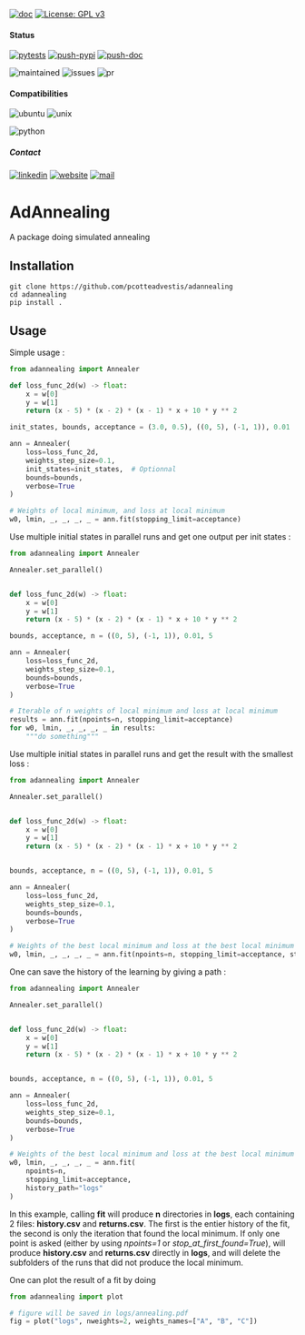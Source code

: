 [![doc](https://img.shields.io/badge/-Documentation-blue)](https://advestis.github.io/adannealing)
[![License: GPL v3](https://img.shields.io/badge/License-GPL%20v3-blue.svg)](https://www.gnu.org/licenses/gpl-3.0)

#### Status
[![pytests](https://github.com/Advestis/adannealing/actions/workflows/pull-request.yml/badge.svg)](https://github.com/Advestis/adannealing/actions/workflows/pull-request.yml)
[![push-pypi](https://github.com/Advestis/adannealing/actions/workflows/push-pypi.yml/badge.svg)](https://github.com/Advestis/adannealing/actions/workflows/push-pypi.yml)
[![push-doc](https://github.com/Advestis/adannealing/actions/workflows/push-doc.yml/badge.svg)](https://github.com/Advestis/adannealing/actions/workflows/push-doc.yml)

![maintained](https://img.shields.io/badge/Maintained%3F-yes-green.svg)
![issues](https://img.shields.io/github/issues/Advestis/adannealing.svg)
![pr](https://img.shields.io/github/issues-pr/Advestis/adannealing.svg)


#### Compatibilities
![ubuntu](https://img.shields.io/badge/Ubuntu-supported--tested-success)
![unix](https://img.shields.io/badge/Other%20Unix-supported--untested-yellow)

![python](https://img.shields.io/pypi/pyversions/adannealing)


##### Contact
[![linkedin](https://img.shields.io/badge/LinkedIn-Advestis-blue)](https://www.linkedin.com/company/advestis/)
[![website](https://img.shields.io/badge/website-Advestis.com-blue)](https://www.advestis.com/)
[![mail](https://img.shields.io/badge/mail-maintainers-blue)](mailto:pythondev@advestis.com)

# AdAnnealing

A package doing simulated annealing

## Installation

```
git clone https://github.com/pcotteadvestis/adannealing
cd adannealing
pip install .
```

## Usage

Simple usage :
```python
from adannealing import Annealer

def loss_func_2d(w) -> float:
    x = w[0]
    y = w[1]
    return (x - 5) * (x - 2) * (x - 1) * x + 10 * y ** 2

init_states, bounds, acceptance = (3.0, 0.5), ((0, 5), (-1, 1)), 0.01

ann = Annealer(
    loss=loss_func_2d,
    weights_step_size=0.1,
    init_states=init_states,  # Optionnal
    bounds=bounds,
    verbose=True
)

# Weights of local minimum, and loss at local minimum
w0, lmin, _, _, _, _ = ann.fit(stopping_limit=acceptance)
```

Use multiple initial states in parallel runs and get one output per init states :
```python
from adannealing import Annealer

Annealer.set_parallel()


def loss_func_2d(w) -> float:
    x = w[0]
    y = w[1]
    return (x - 5) * (x - 2) * (x - 1) * x + 10 * y ** 2

bounds, acceptance, n = ((0, 5), (-1, 1)), 0.01, 5

ann = Annealer(
    loss=loss_func_2d,
    weights_step_size=0.1,
    bounds=bounds,
    verbose=True
)

# Iterable of n weights of local minimum and loss at local minimum
results = ann.fit(npoints=n, stopping_limit=acceptance)
for w0, lmin, _, _, _, _ in results:
    """do something"""
```

Use multiple initial states in parallel runs and get the result with the smallest loss :

```python
from adannealing import Annealer

Annealer.set_parallel()


def loss_func_2d(w) -> float:
    x = w[0]
    y = w[1]
    return (x - 5) * (x - 2) * (x - 1) * x + 10 * y ** 2


bounds, acceptance, n = ((0, 5), (-1, 1)), 0.01, 5

ann = Annealer(
    loss=loss_func_2d,
    weights_step_size=0.1,
    bounds=bounds,
    verbose=True
)

# Weights of the best local minimum and loss at the best local minimum
w0, lmin, _, _, _, _ = ann.fit(npoints=n, stopping_limit=acceptance, stop_at_first_found=True)
```

One can save the history of the learning by giving a path :

```python
from adannealing import Annealer

Annealer.set_parallel()


def loss_func_2d(w) -> float:
    x = w[0]
    y = w[1]
    return (x - 5) * (x - 2) * (x - 1) * x + 10 * y ** 2


bounds, acceptance, n = ((0, 5), (-1, 1)), 0.01, 5

ann = Annealer(
    loss=loss_func_2d,
    weights_step_size=0.1,
    bounds=bounds,
    verbose=True
)

# Weights of the best local minimum and loss at the best local minimum
w0, lmin, _, _, _, _ = ann.fit(
    npoints=n,
    stopping_limit=acceptance,
    history_path="logs"
)
```

In this example, calling **fit** will produce **n** directories in **logs**, each containing 2 files: **history.csv** and **returns.csv**.
The first is the entier history of the fit, the second is only the iteration that found the local minimum.
If only one point is asked (either by using *npoints=1* or *stop_at_first_found=True*), will produce **history.csv** and **returns.csv**
directly in **logs**, and will delete the subfolders of the runs that did not produce the local minimum.

One can plot the result of a fit by doing

```python
from adannealing import plot

# figure will be saved in logs/annealing.pdf
fig = plot("logs", nweights=2, weights_names=["A", "B", "C"])
```
